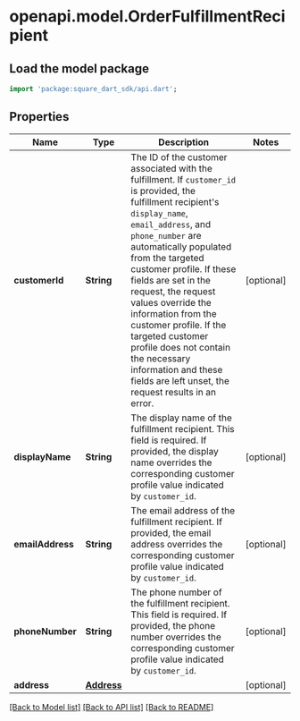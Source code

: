 # openapi.model.OrderFulfillmentRecipient

## Load the model package
```dart
import 'package:square_dart_sdk/api.dart';
```

## Properties
Name | Type | Description | Notes
------------ | ------------- | ------------- | -------------
**customerId** | **String** | The ID of the customer associated with the fulfillment. If `customer_id` is provided, the fulfillment recipient's `display_name`, `email_address`, and `phone_number` are automatically populated from the targeted customer profile. If these fields are set in the request, the request values override the information from the customer profile. If the targeted customer profile does not contain the necessary information and these fields are left unset, the request results in an error. | [optional] 
**displayName** | **String** | The display name of the fulfillment recipient. This field is required. If provided, the display name overrides the corresponding customer profile value indicated by `customer_id`. | [optional] 
**emailAddress** | **String** | The email address of the fulfillment recipient. If provided, the email address overrides the corresponding customer profile value indicated by `customer_id`. | [optional] 
**phoneNumber** | **String** | The phone number of the fulfillment recipient. This field is required. If provided, the phone number overrides the corresponding customer profile value indicated by `customer_id`. | [optional] 
**address** | [**Address**](Address.md) |  | [optional] 

[[Back to Model list]](../README.md#documentation-for-models) [[Back to API list]](../README.md#documentation-for-api-endpoints) [[Back to README]](../README.md)



